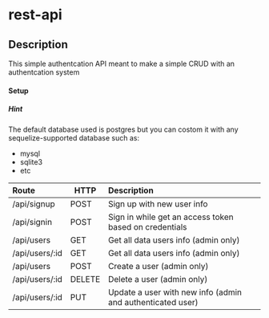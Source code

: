 # rest-api

## Description
This simple authentcation API meant to make a simple CRUD with an authentcation system

#### Setup

##### Hint
The default database used is postgres but you can costom it with any sequelize-supported database such as:
* mysql
* sqlite3
* etc




| Route | HTTP | Description |
| :-------------- | ---- | :------------------------- |
| /api/signup  | POST | Sign up with new user info |
| /api/signin  | POST | Sign in while get an access token based on credentials |
| /api/users  | GET | Get all data users info (admin only) |
| /api/users/:id  | GET | Get all data users info (admin only) |
| /api/users  | POST | Create a user (admin only) |
| /api/users/:id  | DELETE | Delete a user (admin only) |
| /api/users/:id  | PUT | Update a user with new info (admin and authenticated user) |